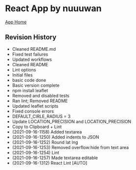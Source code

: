 # React App by nuuuwan

[App Home](https://nuuuwan.github.io/map_draw)

## Revision History
  * Cleaned README.md
  * Fixed test failures
  * Updated workflows
  * Cleaned README
  * Lint options
  * Initial files
  * basic code done
  * Basic version complete
  * npm install leaflet
  * Removed and disabled tests
  * Ran lint; Removed README
  * Updated leaflet scripts
  * Fixed console errors
  * DEFAULT_CIRLE_RADIUS = 3
  * Update LOCATION_PRECISION and LOCATION_PRECISION
  * Copy to Clipboard + Lint
  *  (2021-09-16-1158) Added textarea
  *  (2021-09-16-1250) Added indents to JSON
  *  (2021-09-16-1252) Round lat lng
  *  (2021-09-16-1253) Removed overflow:hide from text area
  *  (2021-09-16-1254) Lint
  *  (2021-09-16-1257) Made textarea editable
  *  (2021-09-16-1312) React Lint [AUTO]
